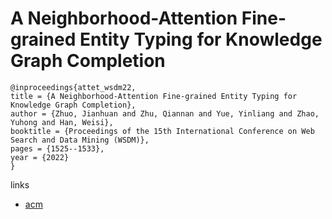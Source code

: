 # A Neighborhood-Attention Fine-grained Entity Typing for Knowledge Graph Completion

```
@inproceedings{attet_wsdm22,
title = {A Neighborhood-Attention Fine-grained Entity Typing for Knowledge Graph Completion},
author = {Zhuo, Jianhuan and Zhu, Qiannan and Yue, Yinliang and Zhao, Yuhong and Han, Weisi},
booktitle = {Proceedings of the 15th International Conference on Web Search and Data Mining (WSDM)},
pages = {1525--1533},
year = {2022}
}
```

links
- [acm](https://dl.acm.org/doi/10.1145/3488560.3498395)
